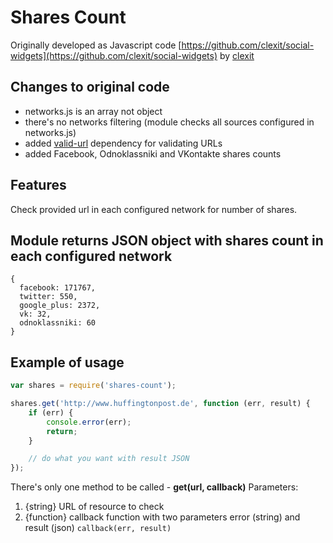 Shares Count
============
Originally developed as Javascript code [https://github.com/clexit/social-widgets](https://github.com/clexit/social-widgets) by [clexit](https://github.com/clexit)

Changes to original code
------------------------
* networks.js is an array not object
* there's no networks filtering (module checks all sources configured in networks.js)
* added [valid-url](https://github.com/ogt/valid-url) dependency for validating URLs
* added Facebook, Odnoklassniki and VKontakte shares counts

Features
--------
Check provided url in each configured network for number of shares.

## Module returns JSON object with shares count in each configured network
```
{
  facebook: 171767,
  twitter: 550,
  google_plus: 2372,
  vk: 32,
  odnoklassniki: 60
}
```

## Example of usage
```javascript
var shares = require('shares-count');

shares.get('http://www.huffingtonpost.de', function (err, result) {
    if (err) {
        console.error(err);
        return;
    }

    // do what you want with result JSON
});
```

There's only one method to be called - **get(url, callback)**
Parameters:
1. {string} URL of resource to check
2. {function} callback function with two parameters error (string) and result (json) `callback(err, result)`